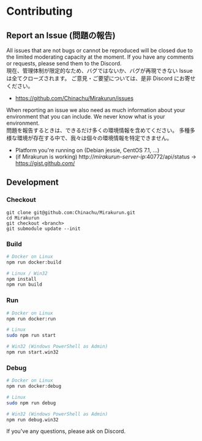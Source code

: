 # Contributing

## Report an Issue (問題の報告)

All issues that are not bugs or cannot be reproduced will be closed due to the limited moderating capacity at the moment.
If you have any comments or requests, please send them to the Discord.<br>
現在、管理体制が限定的なため、バグではないか、バグが再現できない Issue は全てクローズされます。
ご意見・ご要望については、是非 Discord にお寄せください。

* https://github.com/Chinachu/Mirakurun/issues

When reporting an issue we also need as much information about your environment
that you can include. We never know what is your environment.<br>
問題を報告するときは、できるだけ多くの環境情報を含めてください。
多種多様な環境が存在する中で、我々は個々の環境情報を特定できません。

* Platform you're running on (Debian jessie, CentOS 7.1, ...)
* (if Mirakurun is working) http://_mirakurun-server-ip_:40772/api/status → https://gist.github.com/

## Development

### Checkout

```
git clone git@github.com:Chinachu/Mirakurun.git
cd Mirakurun
git checkout <branch>
git submodule update --init
```

### Build

```sh
# Docker on Linux
npm run docker:build

# Linux / Win32
npm install
npm run build
```

### Run

```sh
# Docker on Linux
npm run docker:run

# Linux
sudo npm run start

# Win32 (Windows PowerShell as Admin)
npm run start.win32
```

### Debug

```sh
# Docker on Linux
npm run docker:debug

# Linux
sudo npm run debug

# Win32 (Windows PowerShell as Admin)
npm run debug.win32
```

If you've any questions, please ask on Discord.

